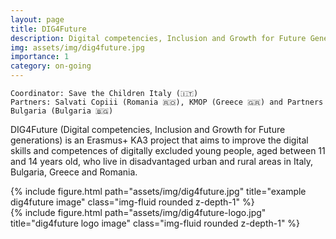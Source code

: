 ```yaml
---
layout: page
title: DIG4Future
description: Digital competencies, Inclusion and Growth for Future Generations
img: assets/img/dig4future.jpg
importance: 1
category: on-going
---
```

    
    Coordinator: Save the Children Italy (🇮🇹)
    Partners: Salvati Copiii (Romania 🇷🇴), KMOP (Greece 🇬🇷) and Partners Bulgaria (Bulgaria 🇧🇬)

DIG4Future (Digital competencies, Inclusion and Growth for Future generations) is an Erasmus+ KA3 project 
that aims to improve the digital skills and competences of digitally excluded young people, 
aged between 11 and 14 years old, who live in disadvantaged urban and rural areas in Italy, Bulgaria, Greece and Romania.

<div class="row justify-content-sm-center">
    <div class="col-sm-8 mt-3 mt-md-0">
        {% include figure.html path="assets/img/dig4future.jpg" title="example dig4future image" class="img-fluid rounded z-depth-1" %}
    </div>
    <div class="col-sm-4 mt-3 mt-md-0">
        {% include figure.html path="assets/img/dig4future-logo.jpg" title="dig4future logo image" class="img-fluid rounded z-depth-1" %}
    </div>
</div>

